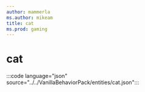 ```yaml
---
author: mammerla
ms.author: mikeam
title: cat
ms.prod: gaming
---
```


# cat

:::code language="json" source="../../VanillaBehaviorPack/entities/cat.json":::
